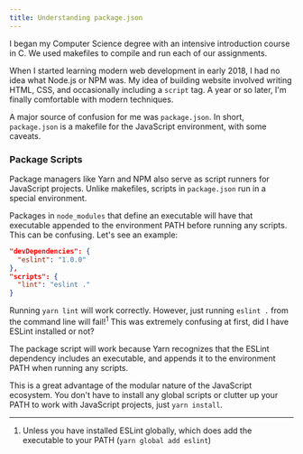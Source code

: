 ```yaml
---
title: Understanding package.json
---
```


I began my Computer Science degree with an intensive introduction course in C. We used makefiles to compile and run each of our assignments.

When I started learning modern web development in early 2018, I had no idea what Node.js or NPM was. My idea of building website involved writing HTML, CSS, and
occasionally including a `script` tag. A year or so later, I'm finally comfortable with modern techniques.

A major source of confusion for me was `package.json`. In short, `package.json` is a makefile for the JavaScript environment, with some caveats.

### Package Scripts

Package managers like Yarn and NPM also serve as script runners for JavaScript projects. Unlike makefiles, scripts in `package.json` run in a special
environment.

Packages in `node_modules` that define an executable will have that executable appended to the environment PATH before running any scripts. This can be
confusing. Let's see an example:

```json
"devDependencies": {
  "eslint": "1.0.0"
},
"scripts": {
  "lint": "eslint ."
}
```

Running `yarn lint` will work correctly. However, just running `eslint .` from the command line will fail!<sup>1</sup> This was extremely confusing at first,
did I have ESLint installed or not?

The package script will work because Yarn recognizes that the ESLint dependency includes an executable, and appends it to the environment PATH when running any
scripts.

This is a great advantage of the modular nature of the JavaScript ecosystem. You don't have to install any global scripts or clutter up your PATH to work with
JavaScript projects, just `yarn install`.

---

1. Unless you have installed ESLint globally, which does add the executable to your PATH (`yarn global add eslint`)
